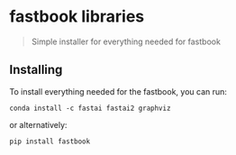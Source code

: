 # fastbook libraries
> Simple installer for everything needed for fastbook

## Installing

To install everything needed for the fastbook, you can run:
``` 
conda install -c fastai fastai2 graphviz
```

or alternatively:

```
pip install fastbook
```

